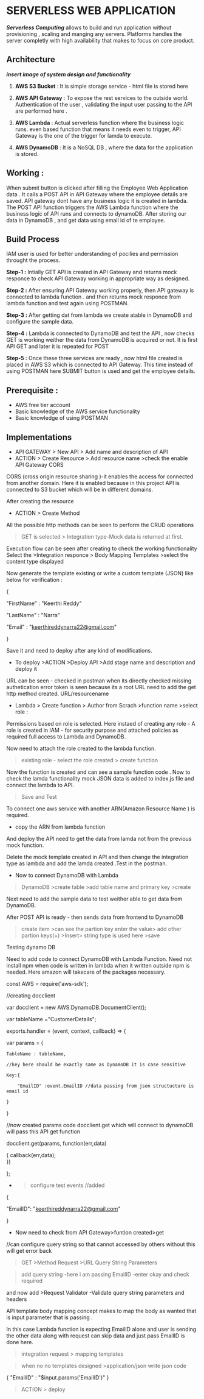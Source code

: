 # SERVERLESS WEB APPLICATION 

***Serverless Computing*** allows to build and run application without provisioning , scaling and manging any servers.
Platforms handles the server completly with high availability that makes to focus on core product.

## Architecture

***insert image of system design and functionality***

1. **AWS S3 Bucket**   : It is simple storage service - html file is stored here  

2. **AWS API Gateway** : To expose the rest services to the outside world.
Authentication of the user , validating the input user passing to the API are performed here .

3. **AWS Lambda**	   : Actual serverless function where the business logic runs.
even based function that means it needs even to trigger, API Gateway is the one of the trigger for lamda to execute. 

4. **AWS DynamoDB**		: It is a NoSQL DB , where the data for the application is stored. 

## Working : 
When submit button is clicked after filling the Employee Web Application data .
It calls a POST API in API Gateway where the employee details are saved.
API gateway dont have any business logic it is created in lambda.
The POST API function triggers the AWS Lambda function where the business logic of API runs and connects to dynamoDB.
After storing our data in DynamoDB , and get data using email id of te employee.

## Build Process 
IAM user is used for better understanding of pocilies and permission throught the process.

**Step-1 :** Intially GET API is created in API Gateway and returns mock responce to check API Gateway working in appropriate way as designed.

**Step-2 :** After ensuring  API Gateway working properly, then API gateway is connected to lambda function . 
and then returns mock responce from lambda function and test again using POSTMAN.
 
**Step-3 :** After getting dat from lambda we create atable in DynamoDB and configure the sample data.

**Step-4 :** Lambda is connected to DynamoDB and test the API , now checks GET is working weither the data from DynamoDB is acquired or not. 
It is first API GET and later it is repeated for POST 

**Step-5 :** Once these three services are ready , now html file created is placed in AWS S3 which is connected to API Gateway.
This time instead of using POSTMAN here SUBMIT button is used and get the employee details. 

## Prerequisite : 

- AWS free tier account 
- Basic knowledge of the AWS service functionality 
- Basic knowledge of using POSTMAN 

## Implementations 

- API GATEWAY > New API > Add name and description of API 
- ACTION > Create Resource > Add resource name >check the enable API Gateway CORS

CORS (cross origin resource sharing )-it enables the access for connected from another domain.
Here it is enabled because in this project API is connected to S3 bucket which will be in different domains. 

After creating the resource 
- ACTION > Create Method 

All the possible http methods can be seen to perform the CRUD operations

>GET is selected > Integration type-Mock data is returned at first. 

Execution flow can be seen after creating to check the working functionality 
Select the >Integration responce > Body Mapping Templates >select the content type displayed 

Now generate the template existing or write a custom template (JSON) like below for verification :

{

"FirstName" : "Keerthi Reddy"

"LastName"  : "Narra"

"Email"     : "keerthireddynarra22@gmail.com"

}

Save it and need to deploy after any kind of modifications.

- To deploy >ACTION >Deploy API >Add stage name and description and deploy it 

URL can be seen - checked in postman when its directly checked missing authetication error token is seen because its a root URL need to add the get http method created.
URL/resourcename

- Lambda > Create function > Author from Scrach >function name >select role : 

Permissions based on role is selected.
Here instaed of creating any role - A role is created  in  IAM - for security purpose and attached policies as required full access to Lambda and DynamoDB. 

Now need to attach the role created to the lambda function.

> existing role - select the role created > create function 

Now the function is created and can see a sample function code . 
Now to check the lamda functionality mock JSON data is added to index.js file and connect the lambda to API. 

> Save and Test 

To connect one aws service with another ARN(Amazon Resource Name ) is required.
- copy the ARN from lambda function 

And deploy the API need to get the data from lamda not from the previous mock function. 

Delete the mock template created in API and then change the integration type as lambda and add the lamda created .Test in the postman. 



- Now to connect DynamoDB with Lambda 
>DynamoDB >create table >add table name and primary key >create 

Next need to add the sample data to test weither able to get data from DynamoDB.

After POST API is ready - then sends data from frontend to DynamoDB 

>create item >can see the partion key enter the value>
add other partion keys(+) >Insert> string type is used here >save 

Testing dynamo DB 

Need to add code to connect DynamoDB with Lambda Function. Need not install npm when code is written in lambda when it written outside npm is needed. Here amazon will takecare of the packages necessary. 

const AWS = require('aws-sdk'); 

//creating docclient

var docclient = new AWS.DynamoDB.DocumentClient();

var tableName ="CustomerDetails";

exports.handler =  (event, context, callback) => {

var params = {

    TableName : tableName,

    //key here should be exactly same as DynamoDB it is case sensitive

    Key:{

        "EmailID" :event.EmailID //data passing from json structucture is email id 

    }
}

//now created params  code docclient.get which will connect to dynamoDB will pass this API get function 

docclient.get(params, function(err,data)

{
     callback(err,data);  
})
   
 };

- >configure test events 
//added 

{
    
  "EmailID": "keerthireddynarra22@gmail.com"
  
}

- Now need to check from API Gateway>funtion created>get  

//can configure query string so that cannot accessed by others without this will get error back 

>GET >Method Request >URL Query String Parameters 

>add query string -here i am passing EmailID -enter okay and check required 

and now add  >Request Validator -Validate query string parameters and headers 

API template body mapping concept makes to map the body as wanted that is input parameter that is passing .

In this case Lambda function is expecting EmailID alone and user is sending the other data along with request can skip data and just pass EmailID is done here. 

>integration request  > mapping templates 

>when no no templates designed >application/json write json code

{
"EmailID" : "$input.params('EmailID')"
}

 >ACTION > deploy
